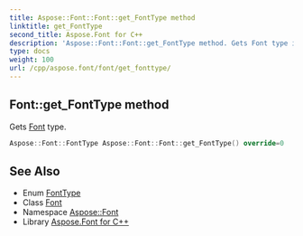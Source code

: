 ```yaml
---
title: Aspose::Font::Font::get_FontType method
linktitle: get_FontType
second_title: Aspose.Font for C++
description: 'Aspose::Font::Font::get_FontType method. Gets Font type in C++.'
type: docs
weight: 100
url: /cpp/aspose.font/font/get_fonttype/
---
```

## Font::get_FontType method


Gets [Font](../) type.

```cpp
Aspose::Font::FontType Aspose::Font::Font::get_FontType() override=0
```

## See Also

* Enum [FontType](../../fonttype/)
* Class [Font](../)
* Namespace [Aspose::Font](../../)
* Library [Aspose.Font for C++](../../../)
